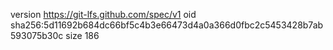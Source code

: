 version https://git-lfs.github.com/spec/v1
oid sha256:5d11692b684dc66bf5c4b3e66473d4a0a366d0fbc2c5453428b7ab593075b30c
size 186
